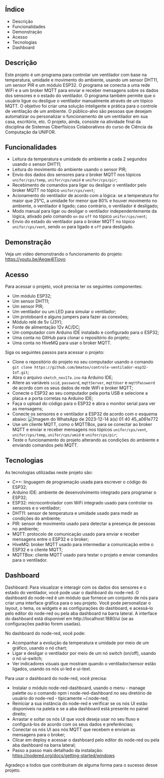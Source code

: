 
## Índice
- Descrição
- Funcionalidades
- Demonstração
- Acesso
- Tecnologias
- Dashboard

## Descrição
Este projeto é um programa para controlar um ventilador com base na temperatura, umidade e movimento do ambiente, usando um sensor DHT11, um sensor PIR e um módulo ESP32. O programa se conecta a uma rede WiFi e a um broker MQTT para enviar e receber mensagens sobre os dados dos sensores e o estado do ventilador. O programa também permite que o usuário ligue ou desligue o ventilador manualmente através de um tópico MQTT. O objetivo foi criar uma solução inteligente e prática para o controle de ventilação de um ambiente. O público-alvo são pessoas que desejam automatizar ou personalizar o funcionamento de um ventilador em sua casa, escritório, etc. O projeto, ainda, consiste na atividade final da disciplina de Sistemas Ciberfísicos Colaborativos do curso de Ciência da Computação da UNIFOR.

## Funcionalidades
- Leitura da temperatura e umidade do ambiente a cada 2 segundos usando o sensor DHT11;
- Leitura do movimento do ambiente usando o sensor PIR;
- Envio dos dados dos sensores para o broker MQTT nos tópicos `unifor/cps/temp`, `unifor/cps/umid` e `unifor/cps/pir`;
- Recebimento de comandos para ligar ou desligar o ventilador pelo broker MQTT no tópico `unifor/cps/vent`;
- Acionamento do ventilador de acordo com a lógica: se a temperatura for maior que 25°C, a umidade for menor que 80% e houver movimento no ambiente, o ventilador é ligado; caso contrário, o ventilador é desligado;
- Modo manual para ligar ou desligar o ventilador independentemente da lógica, ativado pelo comando `on` ou `off` no tópico `unifor/cps/vent`;
- Envio do estado do ventilador para o broker MQTT no tópico `unifor/cps/vent`, sendo `on` para ligado e `off` para desligado.

## Demonstração
Veja  um vídeo demonstrando o funcionamento do projeto: https://youtu.be/Aegw4ITioyo

## Acesso
Para acessar o projeto, você precisa ter os seguintes componentes:

- Um módulo ESP32;
- Um sensor DHT11;
- Um sensor PIR;
- Um ventilador ou um LED para simular o ventilador;
- Um protoboard e alguns jumpers para fazer as conexões;
- Módulo relé de 5v (J3Y);
- Fonte de alimentação 12v AC/DC;
- Um computador com Arduino IDE instalado e configurado para o ESP32;
- Uma conta no GitHub para clonar o repositório do projeto;
- Uma conta no HiveMQ para usar o broker MQTT.

Siga os seguintes passos para acessar o projeto:

- Clone o repositório do projeto no seu computador usando o comando `git clone https://github.com/bmatox/controle-ventilador-esp32-IoT.git`;
- Abra o arquivo `sketch_nov17a.ino` na Arduino IDE;
- Altere as variáveis `ssid`, `password`, `mqttServer`, `mqttUser` e `mqttPassword` de acordo com os seus dados de rede WiFi e broker MQTT;
- Conecte o ESP32 ao seu computador pela porta USB e selecione a placa e a porta corretas na Arduino IDE;
- Faça o upload do código para o ESP32 e abra o monitor serial para ver as mensagens;
- Conecte os sensores e o ventilador a ESP32 de acordo com o esquema abaixo:
![Imagem do WhatsApp de 2023-12-14 à(s) 01 40 45_a061e772](https://github.com/bmatox/controle-ventilador-esp32-IoT/assets/146227721/8b85c694-d625-449f-a93f-8036ecdc5340)
- Use um cliente MQTT, como o MQTTBox, para se conectar ao broker MQTT e enviar e receber mensagens nos tópicos `unifor/cps/vent`, `unifor/cps/temp`, `unifor/cps/umid` e `unifor/cps/pir`;
- Teste o funcionamento do projeto alterando as condições do ambiente e enviando comandos pelo MQTT.

## Tecnologias
As tecnologias utilizadas neste projeto são:

- C++: linguagem de programação usada para escrever o código do ESP32;
- Arduino IDE: ambiente de desenvolvimento integrado para programar o ESP32;
- ESP32: microcontrolador com WiFi integrado usado para controlar os sensores e o ventilador;
- DHT11: sensor de temperatura e umidade usado para medir as condições do ambiente;
- PIR: sensor de movimento usado para detectar a presença de pessoas no ambiente;
- MQTT: protocolo de comunicação usado para enviar e receber mensagens entre o ESP32 e o broker;
- HiveMQ: broker MQTT usado para intermediar a comunicação entre o ESP32 e o cliente MQTT;
- MQTTBox: cliente MQTT usado para testar o projeto e enviar comandos para o ventilador.

## Dashboard

  Dashboard:
Para visualizar e interagir com os dados dos sensores e o estado do ventilador, você pode usar o dashboard do node-red. O dashboard do node-red é um módulo que fornece um conjunto de nós para criar uma interface gráfica para o seu projeto. Você pode personalizar o layout, o tema, os widgets e as configurações do dashboard, e acessá-lo pelo editor do node-red ou pela aba dashboard na barra lateral. A interface do dashboard está disponível em http://localhost:1880/ui (se as configurações padrão forem usadas).

No dashboard do node-red, você pode:

- Acompanhar a evolução da temperatura e umidade por meio de um gráfico, usando o nó chart;
- Ligar e desligar o ventilador por meio de um nó switch (on/off), usando o nó ui-switch;
- Ver indicadores visuais que mostram quando o ventilador/sensor estão ligados, usando os nós ui-led e ui-text.

Para usar o dashboard do node-red, você precisa:

- Instalar o módulo node-red-dashboard, usando o menu - manage palette ou o comando npm i node-red-dashboard no seu diretório de usuário do node-red - tipicamente ~/.node-red;
- Reiniciar a sua instância do node-red e verificar se os nós UI estão disponíveis na paleta e se a aba dashboard está presente no painel direito;
- Arrastar e soltar os nós UI que você deseja usar no seu fluxo e configurá-los de acordo com os seus dados e preferências;
- Conectar os nós UI aos nós MQTT que recebem e enviam as mensagens para o broker;
- Clicar em deploy e acessar o dashboard pelo editor do node-red ou pela aba dashboard na barra lateral;
- Passo a passo mais detalhado da instalação: https://nodered.org/docs/getting-started/windows

Agradeço a todos que contribuíram de alguma forma para o sucesso desse projeto.

